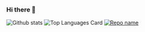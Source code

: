 ### Hi there 👋

<!--
**andrealimongelli/andrealimongelli** is a ✨ _special_ ✨ repository because its `README.md` (this file) appears on your GitHub profile.

Here are some ideas to get you started:

- 🔭 I’m currently working on ...
- 🌱 I’m currently learning ...
- 👯 I’m looking to collaborate on ...
- 🤔 I’m looking for help with ...
- 💬 Ask me about ...
- 📫 How to reach me: ...
- 😄 Pronouns: ...
- ⚡ Fun fact: ...
-->

![Github stats](https://github-readme-stats.vercel.app/api?username=andrealimongelli&theme=algolia&show_icons=true&count_private=true)
![Top Languages Card](https://github-readme-stats.vercel.app/api/top-langs/?username=andrealimongelli&theme=algolia)
[![Repo name](https://github-readme-stats.vercel.app/api/pin/?username=andrealimongelli&repo=repo-name)](https://github.com/andrealimongelli/andrealimongelli)
